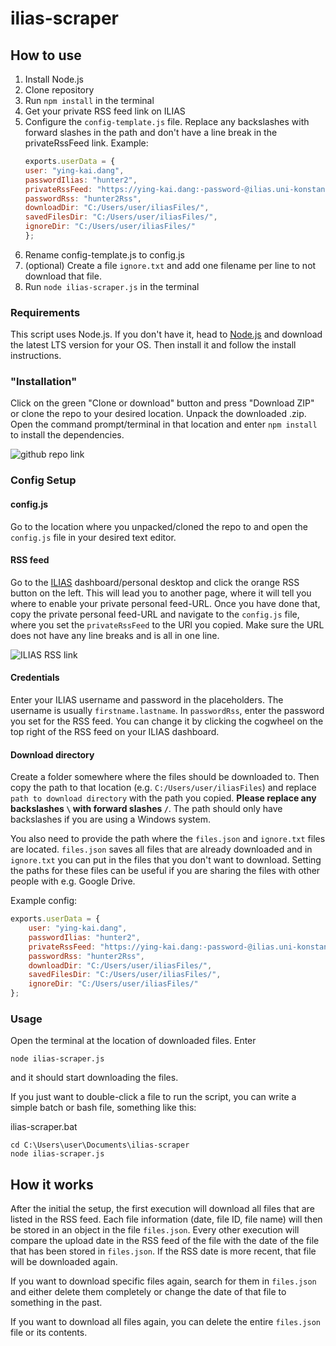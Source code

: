 # ilias-scraper

## How to use

1. Install Node.js
2. Clone repository
3. Run `npm install` in the terminal
4. Get your private RSS feed link on ILIAS
5. Configure the `config-template.js` file. Replace any backslashes with forward slashes in the path and don't have a line break in the privateRssFeed link. Example:
    ```javascript
    exports.userData = {
    user: "ying-kai.dang",
    passwordIlias: "hunter2",
    privateRssFeed: "https://ying-kai.dang:-password-@ilias.uni-konstanz.de/ilias/privfeed.php?client_id=ilias_uni&user_id=userid&hash=hash",
    passwordRss: "hunter2Rss",
    downloadDir: "C:/Users/user/iliasFiles/",
    savedFilesDir: "C:/Users/user/iliasFiles/",
    ignoreDir: "C:/Users/user/iliasFiles/"
    };
    ```
6. Rename config-template.js to config.js
7. (optional) Create a file `ignore.txt` and add one filename per line to not download that file.
8. Run `node ilias-scraper.js` in the terminal

### Requirements
This script uses Node.js. If you don't have it, head to [Node.js](https://nodejs.org/en/) and download the latest LTS version for your OS. Then install it and follow the install instructions.

### "Installation"
Click on the green "Clone or download" button and press "Download ZIP" or clone the repo to your desired location. Unpack the downloaded .zip.
Open the command prompt/terminal in that location and enter `npm install` to install the dependencies.

![github repo link](https://i.imgur.com/PlRoCY3.png)

### Config Setup
#### config.js

Go to the location where you unpacked/cloned the repo to and open the `config.js` file in your desired text editor.

#### RSS feed

Go to the [ILIAS](https://ilias.uni-konstanz.de) dashboard/personal desktop and click the orange RSS button on the left. This will lead you to another page, where it will tell you where to enable your private personal feed-URL. Once you have done that, copy the private personal feed-URL and navigate to the `config.js` file, where you set the `privateRssFeed` to the URl you copied. 
Make sure the URL does not have any line breaks and is all in one line.

![ILIAS RSS link](https://i.imgur.com/0rUIp7M.png)

#### Credentials

Enter your ILIAS username and password in the placeholders. The username is usually `firstname.lastname`. In `passwordRss`, enter the password you set for the RSS feed. You can change it by clicking the cogwheel on the top right of the RSS feed on your ILIAS dashboard.

#### Download directory

Create a folder somewhere where the files should be downloaded to. Then copy the  path to that location (e.g. `C:/Users/user/iliasFiles`) and replace `path to download directory` with the path you copied. <b>Please replace any backslashes `\` with forward slashes `/`</b>. The path should only have backslashes if you are using a Windows system.

You also need to provide the path where the `files.json` and `ignore.txt` files are located. `files.json` saves all files that are already downloaded and in `ignore.txt` you can put in the files that you don't want to download. Setting the paths for these files can be useful if you are sharing the files with other people with e.g. Google Drive.

Example config:
```javascript
exports.userData = {
    user: "ying-kai.dang",
    passwordIlias: "hunter2",
    privateRssFeed: "https://ying-kai.dang:-password-@ilias.uni-konstanz.de/ilias/privfeed.php?client_id=ilias_uni&user_id=userid&hash=hash",
    passwordRss: "hunter2Rss",
    downloadDir: "C:/Users/user/iliasFiles/",
    savedFilesDir: "C:/Users/user/iliasFiles/",
    ignoreDir: "C:/Users/user/iliasFiles/"
};
```

### Usage
Open the terminal at the location of downloaded files. Enter
```
node ilias-scraper.js
```
and it should start downloading the files. 

If you just want to double-click a file to run the script, you can write a simple batch or bash file, something like this:

ilias-scraper.bat
```batch
cd C:\Users\user\Documents\ilias-scraper
node ilias-scraper.js
```

## How it works
After the initial the setup, the first execution will download all files that are listed in the RSS feed. Each file information (date, file ID, file name) will then be stored in an object in the file `files.json`.
Every other execution will compare the upload date in the RSS feed of the file with the date of the file that has been stored in `files.json`. If the RSS date is more recent, that file will be downloaded again.

If you want to download specific files again, search for them in `files.json` and either delete them completely or change the date of that file to something in the past. 

If you want to download all files again, you can delete the entire `files.json` file or its contents.
